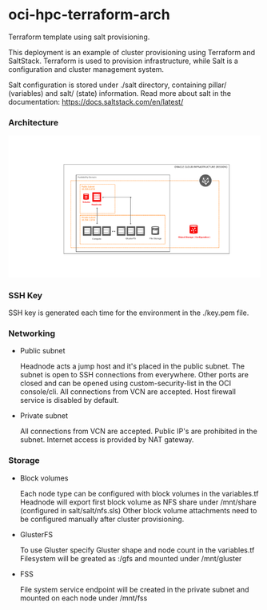 # oci-hpc-terraform-arch
Terraform template using salt provisioning. 

This deployment is an example of cluster provisioning using Terraform and SaltStack. Terraform is used to provision infrastructure, while Salt is a configuration and cluster management system. 

Salt configuration is stored under ./salt directory, containing pillar/ (variables) and salt/ (state) information. Read more about salt in the documentation: https://docs.saltstack.com/en/latest/


### Architecture

![Architecture](images/architecture.png)

### SSH Key
  
SSH key is generated each time for the environment in the ./key.pem file. 


### Networking 

- Public subnet

  Headnode acts a jump host and it's placed in the public subnet. The subnet is open to SSH connections from everywhere. Other ports are closed and can be opened using custom-security-list in the OCI console/cli. 
  All connections from VCN are accepted. Host firewall service is disabled by default. 

- Private subnet
  
  All connections from VCN are accepted. Public IP's are prohibited in the subnet. Internet access is provided by NAT gateway. 

### Storage

- Block volumes

  Each node type can be configured with block volumes in the variables.tf
  Headnode will export first block volume as NFS share under /mnt/share (configured in salt/salt/nfs.sls)
  Other block volume attachments need to be configured manually after cluster provisioning. 

- GlusterFS 

  To use Gluster specify Gluster shape and node count in the variables.tf
  Filesystem will be greated as :/gfs and mounted under /mnt/gluster

- FSS
  
  File system service endpoint will be created in the private subnet and mounted on each node under /mnt/fss
